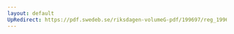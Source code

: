 ```yaml
---
layout: default
UpRedirect: https://pdf.swedeb.se/riksdagen-volumeG-pdf/199697/reg_199697/reg_199697_0011.pdf
---
```

